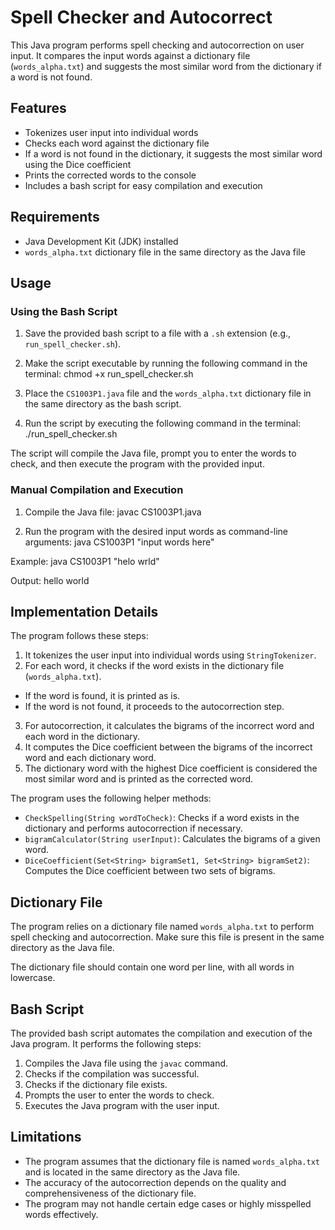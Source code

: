 # Spell Checker and Autocorrect

This Java program performs spell checking and autocorrection on user input. It compares the input words against a dictionary file (`words_alpha.txt`) and suggests the most similar word from the dictionary if a word is not found.

## Features

- Tokenizes user input into individual words
- Checks each word against the dictionary file
- If a word is not found in the dictionary, it suggests the most similar word using the Dice coefficient
- Prints the corrected words to the console
- Includes a bash script for easy compilation and execution

## Requirements

- Java Development Kit (JDK) installed
- `words_alpha.txt` dictionary file in the same directory as the Java file

## Usage

### Using the Bash Script

1. Save the provided bash script to a file with a `.sh` extension (e.g., `run_spell_checker.sh`).

2. Make the script executable by running the following command in the terminal:
    chmod +x run_spell_checker.sh

3. Place the `CS1003P1.java` file and the `words_alpha.txt` dictionary file in the same directory as the bash script.

4. Run the script by executing the following command in the terminal:
    ./run_spell_checker.sh

The script will compile the Java file, prompt you to enter the words to check, and then execute the program with the provided input.

### Manual Compilation and Execution

1. Compile the Java file:
    javac CS1003P1.java

2. Run the program with the desired input words as command-line arguments:
    java CS1003P1 "input words here"

Example: 
    java CS1003P1 "helo wrld"

Output:
    hello world

## Implementation Details

The program follows these steps:

1. It tokenizes the user input into individual words using `StringTokenizer`.
2. For each word, it checks if the word exists in the dictionary file (`words_alpha.txt`).
- If the word is found, it is printed as is.
- If the word is not found, it proceeds to the autocorrection step.
3. For autocorrection, it calculates the bigrams of the incorrect word and each word in the dictionary.
4. It computes the Dice coefficient between the bigrams of the incorrect word and each dictionary word.
5. The dictionary word with the highest Dice coefficient is considered the most similar word and is printed as the corrected word.

The program uses the following helper methods:

- `CheckSpelling(String wordToCheck)`: Checks if a word exists in the dictionary and performs autocorrection if necessary.
- `bigramCalculator(String userInput)`: Calculates the bigrams of a given word.
- `DiceCoefficient(Set<String> bigramSet1, Set<String> bigramSet2)`: Computes the Dice coefficient between two sets of bigrams.

## Dictionary File

The program relies on a dictionary file named `words_alpha.txt` to perform spell checking and autocorrection. Make sure this file is present in the same directory as the Java file.

The dictionary file should contain one word per line, with all words in lowercase.

## Bash Script

The provided bash script automates the compilation and execution of the Java program. It performs the following steps:

1. Compiles the Java file using the `javac` command.
2. Checks if the compilation was successful.
3. Checks if the dictionary file exists.
4. Prompts the user to enter the words to check.
5. Executes the Java program with the user input.

## Limitations

- The program assumes that the dictionary file is named `words_alpha.txt` and is located in the same directory as the Java file.
- The accuracy of the autocorrection depends on the quality and comprehensiveness of the dictionary file.
- The program may not handle certain edge cases or highly misspelled words effectively.
